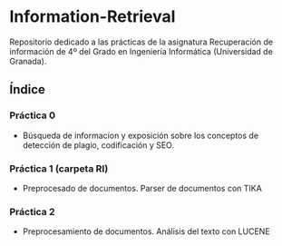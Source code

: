 # Information-Retrieval

Repositorio dedicado a las prácticas de la asignatura Recuperación de información de 4º del Grado en Ingeniería Informática (Universidad de Granada).

## Índice

### Práctica 0
  - Búsqueda de informacíon y exposición sobre los conceptos de detección de plagio, codificación y SEO.

### Práctica 1 (carpeta RI)
-	Preprocesado de documentos. Parser de documentos con TIKA

### Práctica 2
- Preprocesamiento de documentos. Análisis del texto con LUCENE